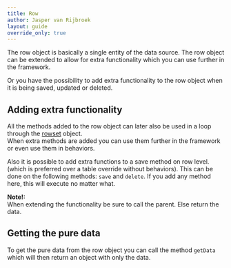 ```yaml
---
title: Row
author: Jasper van Rijbroek
layout: guide
override_only: true
---
```


The row object is basically a single entity of the data source.
The row object can be extended to allow for extra functionality which you can use further in the framework.

Or you have the possibility to add extra functionality to the row object when it is being saved, updated or deleted.

## Adding extra functionality
All the methods added to the row object can later also be used in a loop through the [rowset](/guide/getting-started/components/rowset.html) object.  
When extra methods are added you can use them further in the framework or even use them in behaviors.

Also it is possible to add extra functions to a save method on row level. (which is preferred over a table override without behaviors).
This can be done on the following methods: ```save``` and ```delete```. If you add any method here, this will execute no matter what.

**Note!:**  
When extending the functionality be sure to call the parent. Else return the data.

## Getting the pure data
To get the pure data from the row object you can call the method ```getData``` which will then return an object with only the data.